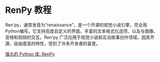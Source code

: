 # RenPy 教程

<show-structure depth="3"/>

Ren'py，通常发音为“renaissance”，是一个开源的视觉小说引擎，完全用Python编写。它支持高度自定义的界面、丰富的文本格式化选项、以及与图像、音频和视频的交互。Ren'py 广泛应用于视觉小说和互动故事创作领域，因其开源、自由度高的特性，受到了许多开发者的喜爱。

<seealso>
<category ref="ref_docs">
    <a href="https://mp.weixin.qq.com/s/A5eDgH1T86LPjB8eYR7glw">强大的 Python 库: RenPy</a>
</category>
<category ref="ref_github">
</category>
<category ref="ref_issues">
</category>
<category ref="ref_hf">
</category>
<category ref="ref_ms">
</category>
</seealso>
